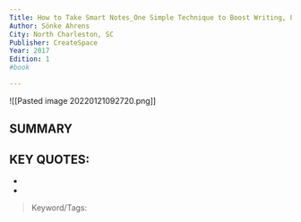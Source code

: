 ```yaml
---
Title: How to Take Smart Notes_One Simple Technique to Boost Writing, Learning and Thinking_For Students, Academics and Nonfiction Book Writers
Author: Sönke Ahrens
City: North Charleston, SC
Publisher: CreateSpace
Year: 2017
Edition: 1
#book

---
```

![[Pasted image 20220121092720.png]]

## SUMMARY
> 
## KEY QUOTES:
- 
- 

> Keyword/Tags: 